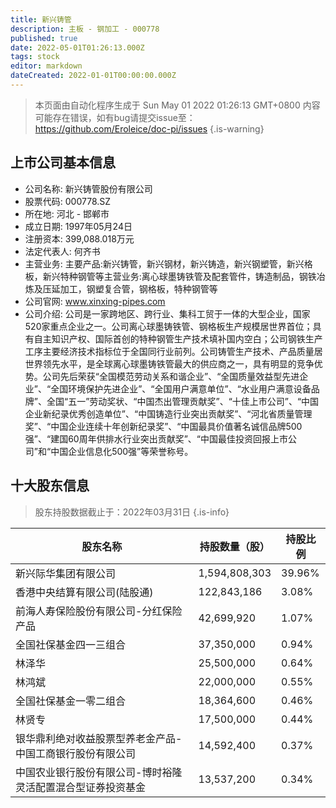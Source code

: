 ```yaml
---
title: 新兴铸管
description: 主板 - 钢加工 - 000778
published: true
date: 2022-05-01T01:26:13.000Z
tags: stock
editor: markdown
dateCreated: 2022-01-01T00:00:00.000Z
---
```


> 本页面由自动化程序生成于 Sun May 01 2022 01:26:13 GMT+0800
> 内容可能存在错误，如有bug请提交issue至：https://github.com/Eroleice/doc-pi/issues
{.is-warning}

## 上市公司基本信息
- 公司名称: 新兴铸管股份有限公司
- 股票代码: 000778.SZ
- 所在地: 河北 - 邯郸市
- 成立日期: 1997年05月24日
- 注册资本: 399,088.018万元
- 法定代表人: 何齐书
- 主营业务: 主要产品:新兴铸管，新兴钢材，新兴铸造，新兴钢塑管，新兴格板，新兴特种钢管等主营业务:离心球墨铸铁管及配套管件，铸造制品，钢铁冶炼及压延加工，钢塑复合管，钢格板，特种钢管等
- 公司官网: www.xinxing-pipes.com
- 公司介绍: 公司是一家跨地区、跨行业、集科工贸于一体的大型企业，国家520家重点企业之一。公司离心球墨铸铁管、钢格板生产规模居世界首位；具有自主知识产权、国际首创的特种钢管生产技术填补国内空白；公司钢铁生产工序主要经济技术指标位于全国同行业前列。公司铸管生产技术、产品质量居世界领先水平，是全球离心球墨铸铁管最大的供应商之一，具有明显的竞争优势。公司先后荣获“全国模范劳动关系和谐企业”、“全国质量效益型先进企业”、“全国环境保护先进企业”、“全国用户满意单位”、“水业用户满意设备品牌”、全国“五一”劳动奖状、“中国杰出管理贡献奖”、“十佳上市公司”、“中国企业新纪录优秀创造单位”、“中国铸造行业突出贡献奖”、“河北省质量管理奖”、“中国企业连续十年创新纪录奖”、“中国最具价值著名诚信品牌500强”、“建国60周年供排水行业突出贡献奖”、“中国最佳投资回报上市公司”和“中国企业信息化500强”等荣誉称号。


## 十大股东信息
> 股东持股数据截止于：2022年03月31日
{.is-info}

| 股东名称 | 持股数量（股） | 持股比例 |
| --- | --- | --- |
| 新兴际华集团有限公司 | 1,594,808,303 | 39.96% |
| 香港中央结算有限公司(陆股通) | 122,843,186 | 3.08% |
| 前海人寿保险股份有限公司-分红保险产品 | 42,699,920 | 1.07% |
| 全国社保基金四一三组合 | 37,350,000 | 0.94% |
| 林泽华 | 25,500,000 | 0.64% |
| 林鸿斌 | 22,000,000 | 0.55% |
| 全国社保基金一零二组合 | 18,364,600 | 0.46% |
| 林贤专 | 17,500,000 | 0.44% |
| 银华鼎利绝对收益股票型养老金产品-中国工商银行股份有限公司 | 14,592,400 | 0.37% |
| 中国农业银行股份有限公司-博时裕隆灵活配置混合型证券投资基金 | 13,537,200 | 0.34% |




